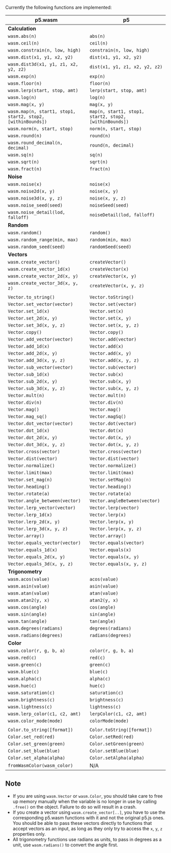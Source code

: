 Currently the following functions are implemented:

| p5.wasm                               | p5                             |
| ------------------------------------- |--------------------------------|
| **Calculation**                       |                                |
| `wasm.abs(n)`                         | `abs(n)`                       |
| `wasm.ceil(n)`                        | `ceil(n)`                      |
| `wasm.constrain(n, low, high)`        | `constrain(n, low, high)`      |
| `wasm.dist(x1, y1, x2, y2)`           | `dist(x1, y1, x2, y2)`         |
| `wasm.dist3d(x1, y1, z1, x2, y2, z2)` | `dist(x1, y1, z1, x2, y2, z2)` |
| `wasm.exp(n)`                         | `exp(n)`                       |
| `wasm.floor(n)`                       | `floor(n)`                     |
| `wasm.lerp(start, stop, amt)`         | `lerp(start, stop, amt)`       |
| `wasm.log(n)`                         | `log(n)`                       |
| `wasm.mag(x, y)`                      | `mag(x, y)`                    |
| `wasm.map(n, start1, stop1, start2, stop2, [withinBounds])` | `map(n, start1, stop1, start2, stop2, [withinBounds])` |
| `wasm.norm(n, start, stop)`           | `norm(n, start, stop)`         |
| `wasm.round(n)`                       | `round(n)`                     |
| `wasm.round_decimal(n, decimal)`      | `round(n, decimal)`            |
| `wasm.sq(n)`                          | `sq(n)`                        |
| `wasm.sqrt(n)`                        | `sqrt(n)`                      |
| `wasm.fract(n)`                       | `fract(n)`                     |
| **Noise**                             |                                |
| `wasm.noise(x)`                       | `noise(x)`                     |
| `wasm.noise2d(x, y)`                  | `noise(x, y)`                  |
| `wasm.noise3d(x, y, z)`               | `noise(x, y, z)`               |
| `wasm.noise_seed(seed)`               | `noiseSeed(seed)`              |
| `wasm.noise_detail(lod, falloff)`     | `noiseDetail(lod, falloff)`    |
| **Random**                            |                                |
| `wasm.random()`                       | `random()`                     |
| `wasm.random_range(min, max)`         | `random(min, max)`             |
| `wasm.random_seed(seed)`              | `randomSeed(seed)`             |
| **Vectors**                           |                                |
| `wasm.create_vector()`                | `createVector()`               |
| `wasm.create_vector_1d(x)`            | `createVector(x)`              |
| `wasm.create_vector_2d(x, y)`         | `createVector(x, y)`           |
| `wasm.create_vector_3d(x, y, z)`      | `createVector(x, y, z)`        |
|                                       |                                |
| `Vector.to_string()`                  | `Vector.toString()`            |
| `Vector.set_vector(vector)`           | `Vector.set(vector)`           |
| `Vector.set_1d(x)`                    | `Vector.set(x)`                |
| `Vector.set_2d(x, y)`                 | `Vector.set(x, y)`             |
| `Vector.set_3d(x, y, z)`              | `Vector.set(x, y, z)`          |
| `Vector.copy()`                       | `Vector.copy()`                |
| `Vector.add_vector(vector)`           | `Vector.add(vector)`           |
| `Vector.add_1d(x)`                    | `Vector.add(x)`                |
| `Vector.add_2d(x, y)`                 | `Vector.add(x, y)`             |
| `Vector.add_3d(x, y, z)`              | `Vector.add(x, y, z)`          |
| `Vector.sub_vector(vector)`           | `Vector.sub(vector)`           |
| `Vector.sub_1d(x)`                    | `Vector.sub(x)`                |
| `Vector.sub_2d(x, y)`                 | `Vector.sub(x, y)`             |
| `Vector.sub_3d(x, y, z)`              | `Vector.sub(x, y, z)`          |
| `Vector.mult(n)`                      | `Vector.mult(n)`               |
| `Vector.div(n)`                       | `Vector.div(n)`                |
| `Vector.mag()`                        | `Vector.mag()`                 |
| `Vector.mag_sq()`                     | `Vector.magSq()`               |
| `Vector.dot_vector(vector)`           | `Vector.dot(vector)`           |
| `Vector.dot_1d(x)`                    | `Vector.dot(x)`                |
| `Vector.dot_2d(x, y)`                 | `Vector.dot(x, y)`             |
| `Vector.dot_3d(x, y, z)`              | `Vector.dot(x, y, z)`          |
| `Vector.cross(vector)`                | `Vector.cross(vector)`         |
| `Vector.dist(vector)`                 | `Vector.dist(vector)`          |
| `Vector.normalize()`                  | `Vector.normalize()`           |
| `Vector.limit(max)`                   | `Vector.limit(max)`            |
| `Vector.set_mag(n)`                   | `Vector.setMag(n)`             |
| `Vector.heading()`                    | `Vector.heading()`             |
| `Vector.rotate(a)`                    | `Vector.rotate(a)`             |
| `Vector.angle_between(vector)`        | `Vector.angleBetween(vector)`  |
| `Vector.lerp_vector(vector)`          | `Vector.lerp(vector)`          |
| `Vector.lerp_1d(x)`                   | `Vector.lerp(x)`               |
| `Vector.lerp_2d(x, y)`                | `Vector.lerp(x, y)`            |
| `Vector.lerp_3d(x, y, z)`             | `Vector.lerp(x, y, z)`         |
| `Vector.array()`                      | `Vector.array()`               |
| `Vector.equals_vector(vector)`        | `Vector.equals(vector)`        |
| `Vector.equals_1d(x)`                 | `Vector.equals(x)`             |
| `Vector.equals_2d(x, y)`              | `Vector.equals(x, y)`          |
| `Vector.equals_3d(x, y, z)`           | `Vector.equals(x, y, z)`       |
| **Trigonometry**                                                       |
| `wasm.acos(value)`                    | `acos(value)`                  |
| `wasm.asin(value)`                    | `asin(value)`                  |
| `wasm.atan(value)`                    | `atan(value)`                  |
| `wasm.atan2(y, x)`                    | `atan2(y, x)`                  |
| `wasm.cos(angle)`                     | `cos(angle)`                   |
| `wasm.sin(angle)`                     | `sin(angle)`                   |
| `wasm.tan(angle)`                     | `tan(angle)`                   |
| `wasm.degrees(radians)`               | `degrees(radians)`             |
| `wasm.radians(degrees)`               | `radians(degrees)`             |
| **Color**                             |                                |
| `wasm.color(r, g, b, a)`              | `color(r, g, b, a)`            |
| `wasm.red(c)`                         | `red(c)`                       |
| `wasm.green(c)`                       | `green(c)`                     |
| `wasm.blue(c)`                        | `blue(c)`                      |
| `wasm.alpha(c)`                       | `alpha(c)`                     |
| `wasm.hue(c)`                         | `hue(c)`                       |
| `wasm.saturation(c)`                  | `saturation(c)`                |
| `wasm.brightness(c)`                  | `brightness(c)`                |
| `wasm.lightness(c)`                   | `lightness(c)`                 |
| `wasm.lerp_color(c1, c2, amt)`        | `lerpColor(c1, c2, amt)`       |
| `wasm.color_mode(mode)`               | `colorMode(mode)`              |
|                                       |                                |
| `Color.to_string([format])`           | `Color.toString([format])`     |
| `Color.set_red(red)`                  | `Color.setRed(red)`            |
| `Color.set_green(green)`              | `Color.setGreen(green)`        |
| `Color.set_blue(blue)`                | `Color.setBlue(blue)`          |
| `Color.set_alpha(alpha)`              | `Color.setAlpha(alpha)`        |
| `fromWasmColor(wasm_color)`           | N/A                            |



## Note
* If you are using `wasm.Vector` or `wasm.Color`, you should take care to free up memory manually when the variable is no longer in use by calling `.free()` on the object. Failure to do so will result in a crash.
* If you create a vector using `wasm.create_vector[..]`, you have to use the corresponding p5.wasm functions with it and not the original p5.js ones. You should be able to pass these vectors directly to functions that accept vectors as an input, as long as they only try to access the `x`, `y`, `z` properties only.
* All trigonometry functions use radians as units, to pass in degrees as a unit, use `wasm.radians()` to convert the angle first.